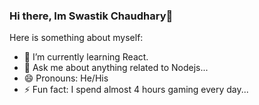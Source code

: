 ### Hi there, Im Swastik Chaudhary👋

Here is something about myself:

- 🌱 I’m currently learning React.
- 💬 Ask me about anything related to Nodejs...
- 😄 Pronouns: He/His
- ⚡ Fun fact: I spend almost 4 hours gaming every day...
